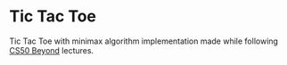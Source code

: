 # Tic Tac Toe

Tic Tac Toe with minimax algorithm implementation made while following [CS50 Beyond](https://cs50.harvard.edu/beyond/2019/) lectures.
